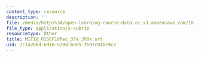 ```yaml
---
content_type: resource
description: ''
file: /media/https%3A/open-learning-course-data-rc.s3.amazonaws.com/18-01sc-single-variable-calculus-fall-2010/2c1a28bd6d16520db0e5fbd7c04bc9c7_MIT18_01SCF10Rec_37a_300k.vtt
file_type: application/x-subrip
resourcetype: Other
title: MIT18_01SCF10Rec_37a_300k.srt
uid: 2c1a28bd-6d16-520d-b0e5-fbd7c04bc9c7
---
```

